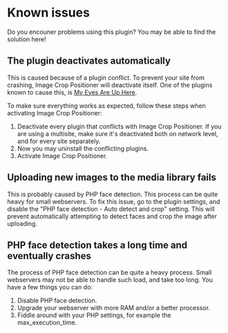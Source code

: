 # Known issues

Do you encouner problems using this plugin?
You may be able to find the solution here!

## The plugin deactivates automatically

This is caused because of a plugin conflict.
To prevent your site from crashing, Image Crop Positioner will deactivate itself.
One of the plugins known to cause this, is [My Eyes Are Up Here](https://wordpress.org/plugins/my-eyes-are-up-here/).

To make sure everything works as expected, follow these steps when activating Image Crop Positioner:

1. Deactivate every plugin that conflicts with Image Crop Positioner. If you are using a multisite, make sure it's deactivated both on network level, and for every site separately.
2. Now you may uninstall the conflicting plugins.
3. Activate Image Crop Positioner.

## Uploading new images to the media library fails

This is probably caused by PHP face detection. This process can be quite heavy for small webservers.
To fix this issue, go to the plugin settings, and disable the "PHP face detection - Auto detect and crop" setting.
This will prevent automatically attempting to detect faces and crop the image after uploading.

## PHP face detection takes a long time and eventually crashes

The process of PHP face detection can be quite a heavy process.
Small webservers may not be able to handle such load, and take too long.
You have a few things you can do:

1. Disable PHP face detection.
2. Upgrade your webserver with more RAM and/or a better processor.
3. Fiddle around with your PHP settings, for example the max_execution_time.
